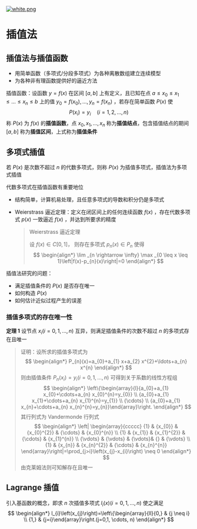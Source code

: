 [![white.png](https://i.loli.net/2019/04/11/5cae134487910.png)](https://github.com/i1123581321/NJU-open-resource)

# 插值法

## 插值法与插值函数

* 用简单函数（多项式/分段多项式）为各种离散数组建立连续模型
* 为各种非有理函数提供好的逼近方法

插值函数：设函数 $y=f(x)$ 在区间 $[a,b]$ 上有定义，且已知在点 $a \leqslant x_0 \leqslant x_1 \leqslant \dots \leqslant x_n \leqslant b$ 上的值 $y_{0}=f\left(x_{0}\right), \ldots, y_{n}=f\left(x_{n}\right)$ ，若存在简单函数 $P(x)$ 使
$$
P(x_i) = y_i \quad (i = 1, 2, \dots, n)
$$
称 $P(x)$ 为 $f(x)$ 的**插值函数**，点 $x_0, x_1, \dots, x_n$ 称为**插值结点**，包含插值结点的期间 $[a,b]$ 称为**插值区间**，上式称为**插值条件**

## 多项式插值

若 $P(x)$ 是次数不超过 $n$ 的代数多项式，则称 $P(x)$ 为插值多项式，插值法为多项式插值

代数多项式在插值函数有重要地位

* 结构简单，计算机易处理，且任意多项式的导数和积分仍是多项式

* Weierstrass 逼近定理：定义在闭区间上的任何连续函数 $f(x)$ ，存在代数多项式 $p(x)$ 一致逼近 $f(x)$ ，并达到所要求的精度

  > Weierstrass 逼近定理
  >
  > 设 $f(x) \in C[0,1]$， 则存在多项式 $p_{n}(x) \in P_{n}$ 使得
  > $$
  > \begin{align*}
  > \lim _{n \rightarrow \infty} \max _{0 \leq x \leq 1}\left|f(x)-p_{n}(x)\right|=0
  > \end{align*}
  > $$

插值法研究的问题：

* 满足插值条件的 $P(x)​$ 是否存在唯一
* 如何构造 $P(x)​$
* 如何估计近似过程产生的误差

### 插值多项式的存在唯一性

 **定理 1** 设节点 $x_{i}(i=0,1, \ldots, n)$ 互异，则满足插值条件的次数不超过 $n$ 的多项式存在且唯一

> 证明：设所求的插值多项式为
> $$
> \begin{align*}
> P_{n}(x)=a_{0}+a_{1} x+a_{2} x^{2}+\ldots+a_{n} x^{n}
> \end{align*}
> $$
> 则由插值条件 $P_{n}\left(x_{i}\right)=y_{i}(i=0,1, \ldots, n)$ 可得到关于系数的线性方程组
> $$
> \begin{align*}
> \left\{\begin{array}{l}{a_{0}+a_{1} x_{0}+\cdots+a_{n} x_{0}^{n}=y_{0}} \\ {a_{0}+a_{1} x_{1}+\cdots+a_{n} x_{1}^{n}=y_{1}} \\ {\cdots} \\ {a_{0}+a_{1} x_{n}+\cdots+a_{n} x_{n}^{n}=y_{n}}\end{array}\right.
> \end{align*}
> $$
> 其行列式为 Vandermonde 行列式
> $$
> \begin{align*}
> \left| 
> \begin{array}{ccccc}
> {1} & {x_{0}} & {x_{0}^{2}} & {\cdots} & {x_{0}^{n}} \\ 
> {1} & {x_{1}} & {x_{1}^{2}} & {\cdots} & {x_{1}^{n}} \\ 
> {\vdots} & {\vdots} & {\vdots}& {} & {\vdots} \\ 
> {1} & {x_{n}} & {x_{n}^{2}} & {\cdots} & {x_{n}^{n}}
> \end{array}\right|=\prod_{j>i}\left(x_{j}-x_{i}\right) \neq 0
> \end{align*}
> $$
> 由克莱姆法则可知解存在且唯一

## Lagrange 插值

引入基函数的概念，即求 $n$ 次插值多项式 $l_{i}(x)(i=0,1, \ldots, n)$ 使之满足
$$
\begin{align*}
l_{i}\left(x_{j}\right)=\left\{\begin{array}{ll}{0,} & {j \neq i} \\ {1,} & {j=i}\end{array}\right.(j=0,1, \cdots, n)
\end{align*}
$$


